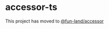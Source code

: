 # accessor-ts

This project has moved to [@fun-land/accessor](https://github.com/fun-land/fun-land/blob/main/packages/accessor/README.md)
